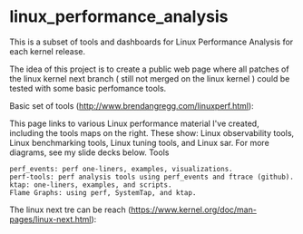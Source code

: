 linux_performance_analysis
==========================

This is a subset of tools and dashboards for Linux Performance Analysis for each kernel release. 

The idea of this project is to create a public web page where all patches of the linux kernel next branch ( still not merged on the linux kernel ) could be tested with some basic perfomance tools. 

Basic set of tools (http://www.brendangregg.com/linuxperf.html): 

This page links to various Linux performance material I've created, including the tools maps on the right. These show: Linux observability tools, Linux benchmarking tools, Linux tuning tools, and Linux sar. For more diagrams, see my slide decks below.
Tools

    perf_events: perf one-liners, examples, visualizations.
    perf-tools: perf analysis tools using perf_events and ftrace (github).
    ktap: one-liners, examples, and scripts.
    Flame Graphs: using perf, SystemTap, and ktap.


The linux next tre can be reach (https://www.kernel.org/doc/man-pages/linux-next.html):

